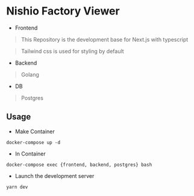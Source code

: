 # Nishio Factory Viewer

- Frontend

> This Repository is the development base for Next.js with typescript

> Tailwind css is used for styling by default

- Backend

> Golang

- DB

> Postgres

## Usage

- Make Container

```
docker-compose up -d
```

- In Container

```
docker-compose exec {frontend, backend, postgres} bash
```

- Launch the development server

```
yarn dev
```
